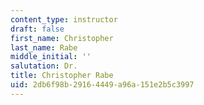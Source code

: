 ```yaml
---
content_type: instructor
draft: false
first_name: Christopher
last_name: Rabe
middle_initial: ''
salutation: Dr.
title: Christopher Rabe
uid: 2db6f98b-2916-4449-a96a-151e2b5c3997
---
```

